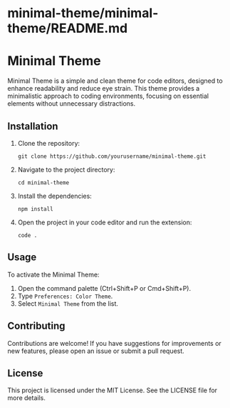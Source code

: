 # minimal-theme/minimal-theme/README.md

# Minimal Theme

Minimal Theme is a simple and clean theme for code editors, designed to enhance readability and reduce eye strain. This theme provides a minimalistic approach to coding environments, focusing on essential elements without unnecessary distractions.

## Installation

1. Clone the repository:
   ```
   git clone https://github.com/yourusername/minimal-theme.git
   ```
2. Navigate to the project directory:
   ```
   cd minimal-theme
   ```
3. Install the dependencies:
   ```
   npm install
   ```
4. Open the project in your code editor and run the extension:
   ```
   code .
   ```

## Usage

To activate the Minimal Theme:

1. Open the command palette (Ctrl+Shift+P or Cmd+Shift+P).
2. Type `Preferences: Color Theme`.
3. Select `Minimal Theme` from the list.

## Contributing

Contributions are welcome! If you have suggestions for improvements or new features, please open an issue or submit a pull request.

## License

This project is licensed under the MIT License. See the LICENSE file for more details.